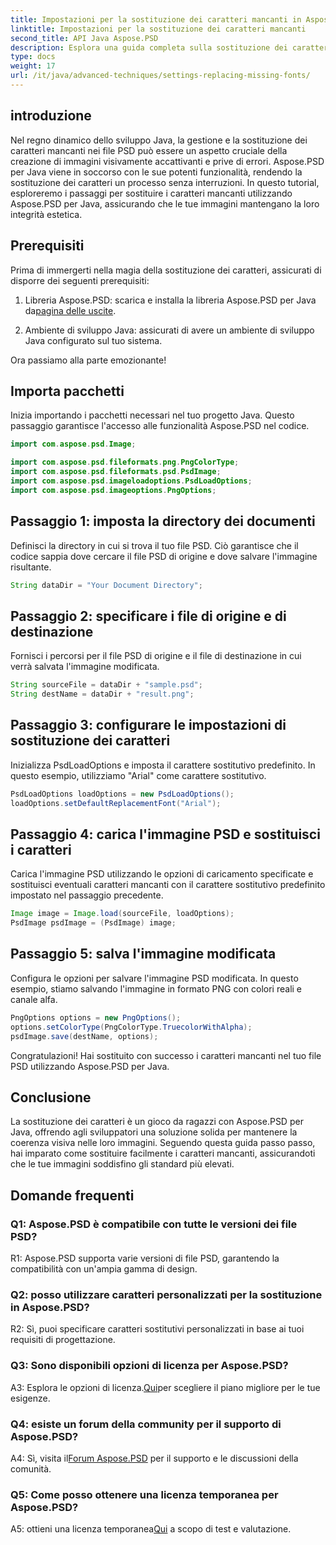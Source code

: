 ```yaml
---
title: Impostazioni per la sostituzione dei caratteri mancanti in Aspose.PSD per Java
linktitle: Impostazioni per la sostituzione dei caratteri mancanti
second_title: API Java Aspose.PSD
description: Esplora una guida completa sulla sostituzione dei caratteri mancanti in Aspose.PSD per Java. Migliora il design della tua immagine con una gestione semplice dei caratteri.
type: docs
weight: 17
url: /it/java/advanced-techniques/settings-replacing-missing-fonts/
---
```

## introduzione

Nel regno dinamico dello sviluppo Java, la gestione e la sostituzione dei caratteri mancanti nei file PSD può essere un aspetto cruciale della creazione di immagini visivamente accattivanti e prive di errori. Aspose.PSD per Java viene in soccorso con le sue potenti funzionalità, rendendo la sostituzione dei caratteri un processo senza interruzioni. In questo tutorial, esploreremo i passaggi per sostituire i caratteri mancanti utilizzando Aspose.PSD per Java, assicurando che le tue immagini mantengano la loro integrità estetica.

## Prerequisiti

Prima di immergerti nella magia della sostituzione dei caratteri, assicurati di disporre dei seguenti prerequisiti:

1.  Libreria Aspose.PSD: scarica e installa la libreria Aspose.PSD per Java da[pagina delle uscite](https://releases.aspose.com/psd/java/).

2. Ambiente di sviluppo Java: assicurati di avere un ambiente di sviluppo Java configurato sul tuo sistema.

Ora passiamo alla parte emozionante!

## Importa pacchetti

Inizia importando i pacchetti necessari nel tuo progetto Java. Questo passaggio garantisce l'accesso alle funzionalità Aspose.PSD nel codice.

```java
import com.aspose.psd.Image;

import com.aspose.psd.fileformats.png.PngColorType;
import com.aspose.psd.fileformats.psd.PsdImage;
import com.aspose.psd.imageloadoptions.PsdLoadOptions;
import com.aspose.psd.imageoptions.PngOptions;
```

## Passaggio 1: imposta la directory dei documenti

Definisci la directory in cui si trova il tuo file PSD. Ciò garantisce che il codice sappia dove cercare il file PSD di origine e dove salvare l'immagine risultante.

```java
String dataDir = "Your Document Directory";
```

## Passaggio 2: specificare i file di origine e di destinazione

Fornisci i percorsi per il file PSD di origine e il file di destinazione in cui verrà salvata l'immagine modificata.

```java
String sourceFile = dataDir + "sample.psd";
String destName = dataDir + "result.png";
```

## Passaggio 3: configurare le impostazioni di sostituzione dei caratteri

Inizializza PsdLoadOptions e imposta il carattere sostitutivo predefinito. In questo esempio, utilizziamo "Arial" come carattere sostitutivo.

```java
PsdLoadOptions loadOptions = new PsdLoadOptions();
loadOptions.setDefaultReplacementFont("Arial");
```

## Passaggio 4: carica l'immagine PSD e sostituisci i caratteri

Carica l'immagine PSD utilizzando le opzioni di caricamento specificate e sostituisci eventuali caratteri mancanti con il carattere sostitutivo predefinito impostato nel passaggio precedente.

```java
Image image = Image.load(sourceFile, loadOptions);
PsdImage psdImage = (PsdImage) image;
```

## Passaggio 5: salva l'immagine modificata

Configura le opzioni per salvare l'immagine PSD modificata. In questo esempio, stiamo salvando l'immagine in formato PNG con colori reali e canale alfa.

```java
PngOptions options = new PngOptions();
options.setColorType(PngColorType.TruecolorWithAlpha);
psdImage.save(destName, options);
```

Congratulazioni! Hai sostituito con successo i caratteri mancanti nel tuo file PSD utilizzando Aspose.PSD per Java.

## Conclusione

La sostituzione dei caratteri è un gioco da ragazzi con Aspose.PSD per Java, offrendo agli sviluppatori una soluzione solida per mantenere la coerenza visiva nelle loro immagini. Seguendo questa guida passo passo, hai imparato come sostituire facilmente i caratteri mancanti, assicurandoti che le tue immagini soddisfino gli standard più elevati.

## Domande frequenti

### Q1: Aspose.PSD è compatibile con tutte le versioni dei file PSD?

R1: Aspose.PSD supporta varie versioni di file PSD, garantendo la compatibilità con un'ampia gamma di design.

### Q2: posso utilizzare caratteri personalizzati per la sostituzione in Aspose.PSD?

R2: Sì, puoi specificare caratteri sostitutivi personalizzati in base ai tuoi requisiti di progettazione.

### Q3: Sono disponibili opzioni di licenza per Aspose.PSD?

 A3: Esplora le opzioni di licenza.[Qui](https://purchase.aspose.com/buy)per scegliere il piano migliore per le tue esigenze.

### Q4: esiste un forum della community per il supporto di Aspose.PSD?

 A4: Sì, visita il[Forum Aspose.PSD](https://forum.aspose.com/c/psd/34) per il supporto e le discussioni della comunità.

### Q5: Come posso ottenere una licenza temporanea per Aspose.PSD?

 A5: ottieni una licenza temporanea[Qui](https://purchase.aspose.com/temporary-license/) a scopo di test e valutazione.